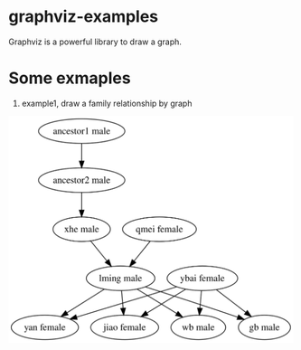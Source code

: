 # graphviz-examples
Graphviz is a powerful library to draw a graph.

# Some exmaples 

1. example1, draw a family relationship by graph


![image](https://github.com/wenbinhuang9/graphviz-examples/blob/master/famliy.svg)
